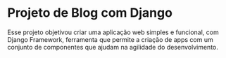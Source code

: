 # Projeto de Blog com Django


Esse projeto objetivou criar uma aplicação web simples e funcional, 
com Django Framework, ferramenta que permite a criação de apps com um conjunto de componentes que ajudam na agilidade do desenvolvimento.




